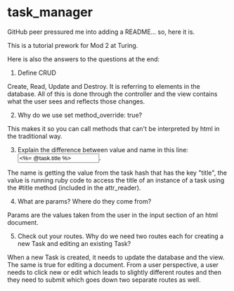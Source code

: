# task_manager

GitHub peer pressured me into adding a README... so, here it is.

This is a tutorial prework for Mod 2 at Turing.

Here is also the answers to the questions at the end:

1. Define CRUD

Create, Read, Update and Destroy. It is referring to elements in the database. All of this is done through the controller and the view contains what the user sees and reflects those changes.

2. Why do we use set method_override: true?

This makes it so you can call methods that can't be interpreted by html in the traditional way.

3. Explain the difference between value and name in this line: <input type='text' name='task[title]' value="<%= @task.title %>"/>.

The name is getting the value from the task hash that has the key "title", the value is running ruby code to access the title of an instance of a task using the #title method (included in the attr_reader).

4. What are params? Where do they come from?

Params are the values taken from the user in the input section of an html document.

5. Check out your routes. Why do we need two routes each for creating a new Task and editing an existing Task?

When a new Task is created, it needs to update the database and the view. The same is true for editing a document. From a user perspective, a user needs to click new or edit which leads to slightly different routes and then they need to submit which goes down two separate routes as well.
